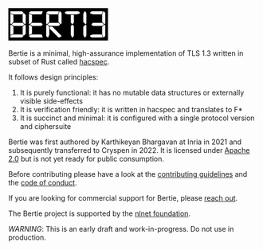 <img src="bertie-logo.png" width="200px"/>

Bertie is a minimal, high-assurance implementation of TLS 1.3 written in subset of Rust called [hacspec](https://github.com/hacspec/hacspec).

It follows design principles:

1) It is purely functional: it has no mutable data structures or externally visible side-effects
2) It is verification friendly: it is written in hacspec and translates to F*
3) It is succinct and minimal: it is configured with a single protocol version and ciphersuite

Bertie was first authored by Karthikeyan Bhargavan at Inria in 2021 and subsequently transferred to Cryspen in 2022.
It is licensed under [Apache 2.0](LICENSE) but is not yet ready for public consumption.

Before contributing please have a look at the [contributing guidelines](CONTRIBUTING.md) and the [code of conduct](CODE_OF_CONDUCT.md).

If you are looking for commercial support for Bertie, please [reach out](info@cryspen.com).

The Bertie project is supported by the [nlnet foundation](https://nlnet.nl/project/Bertie/).

*WARNING*: This is an early draft and work-in-progress. Do not use in production.

